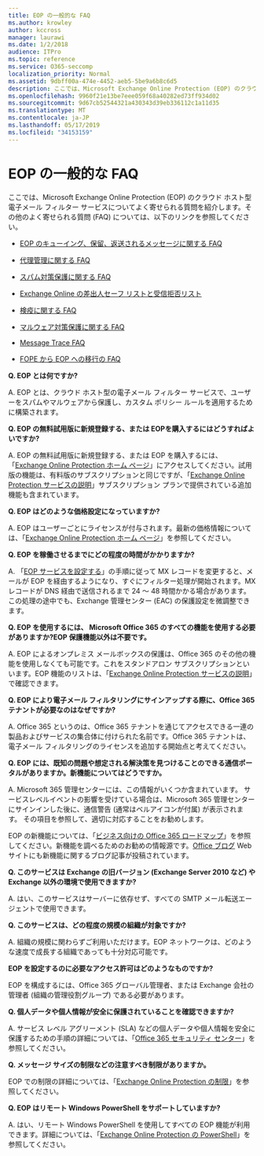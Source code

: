 ```yaml
---
title: EOP の一般的な FAQ
ms.author: krowley
author: kccross
manager: laurawi
ms.date: 1/2/2018
audience: ITPro
ms.topic: reference
ms.service: O365-seccomp
localization_priority: Normal
ms.assetid: 9dbff00a-474e-4452-aeb5-5be9a6b8c6d5
description: ここでは、Microsoft Exchange Online Protection (EOP) のクラウド ホスト型電子メール フィルター サービスについてよく寄せられる質問を紹介します。その他のよく寄せられる質問 (FAQ) については、以下のリンクを参照してください。
ms.openlocfilehash: 9960f21e13be7eee059f68a40282ed73ff934d02
ms.sourcegitcommit: 9d67cb52544321a430343d39eb336112c1a11d35
ms.translationtype: MT
ms.contentlocale: ja-JP
ms.lasthandoff: 05/17/2019
ms.locfileid: "34153159"
---
```

# <a name="eop-general-faq"></a>EOP の一般的な FAQ

ここでは、Microsoft Exchange Online Protection (EOP) のクラウド ホスト型電子メール フィルター サービスについてよく寄せられる質問を紹介します。その他のよく寄せられる質問 (FAQ) については、以下のリンクを参照してください。
  
- [EOP のキューイング、保留、返送されるメッセージに関する FAQ](eop-queued-deferred-and-bounced-messages-faq.md)
    
- [代理管理に関する FAQ](delegated-administration-faq.md)
    
- [スパム対策保護に関する FAQ](../anti-spam-protection-faq.md)
    
- [Exchange Online の差出人セーフ リストと受信拒否リスト](../safe-sender-and-blocked-sender-lists-faq.md)
    
- [検疫に関する FAQ](../quarantine-faq.md)
    
- [マルウェア対策保護に関する FAQ](../anti-malware-protection-faq-eop.md)
    
- [Message Trace FAQ](http://technet.microsoft.com/library/aa49e3f9-a5b1-4410-aac2-ddbbf3f5bfb2.aspx)
    
- [FOPE から EOP への移行の FAQ](http://technet.microsoft.com/library/e0e76b89-b0d3-4c0a-bfc8-137b579e983b.aspx)
    
 **Q. EOP とは何ですか?**
  
A. EOP とは、クラウド ホスト型の電子メール フィルター サービスで、ユーザーをスパムやマルウェアから保護し、カスタム ポリシー ルールを適用するために構築されます。
  
 **Q. EOP の無料試用版に新規登録する、または EOPを購入するにはどうすればよいですか?**
  
A. EOP の無料試用版に新規登録する、または EOP を購入するには、「[Exchange Online Protection ホーム ページ](https://go.microsoft.com/fwlink/p/?LinkId=279912)」にアクセスしてください。試用版の機能は、有料版のサブスクリプションと同じですが、「[Exchange Online Protection サービスの説明](https://go.microsoft.com/fwlink/p/?LinkId=320619)」サブスクリプション プランで提供されている追加機能も含まれています。 
  
 **Q. EOP はどのような価格設定になっていますか?**
  
A. EOP はユーザーごとにライセンスが付与されます。最新の価格情報については、「[Exchange Online Protection ホーム ページ](https://go.microsoft.com/fwlink/p/?LinkId=279912)」を参照してください。
  
 **Q. EOP を稼働させるまでにどの程度の時間がかかりますか?**
  
A. 「[EOP サービスを設定する](set-up-your-eop-service.md)」の手順に従って MX レコードを変更すると、メールが EOP を経由するようになり、すぐにフィルター処理が開始されます。MX レコードが DNS 経由で送信されるまで 24 ～ 48 時間かかる場合があります。この処理の途中でも、Exchange 管理センター (EAC) の保護設定を微調整できます。
  
 **Q. EOP を使用するには、 Microsoft Office 365 のすべての機能を使用する必要がありますか?EOP 保護機能以外は不要です。**
  
A. EOP によるオンプレミス メールボックスの保護は、Office 365 のその他の機能を使用しなくても可能です。これをスタンドアロン サブスクリプションといいます。EOP 機能のリストは、「[Exchange Online Protection サービスの説明](https://go.microsoft.com/fwlink/p/?LinkId=320619)」で確認できます。
  
 **Q. EOP により電子メール フィルタリングにサインアップする際に、Office 365 テナントが必要なのはなぜですか?**
  
A. Office 365 というのは、Office 365 テナントを通じてアクセスできる一連の製品およびサービスの集合体に付けられた名前です。Office 365 テナントは、電子メール フィルタリングのライセンスを追加する開始点と考えてください。
  
 **Q. EOP には、既知の問題や想定される解決策を見つけることのできる通信ポータルがありますか。新機能についてはどうですか。**
  
A. Microsoft 365 管理センターには、この情報がいくつか含まれています。 サービスレベルイベントの影響を受けている場合は、Microsoft 365 管理センターにサインインした後に、通信警告 (通常はベルアイコンが付属) が表示されます。 その項目を参照して、適切に対応することをお勧めします。
  
EOP の新機能については、「[ビジネス向けの Office 365 ロードマップ](https://office.microsoft.com/en-us/products/office-365-roadmap-FX104343353.aspx)」を参照してください。新機能を調べるためのお勧めの情報源です。[Office ブログ](https://go.microsoft.com/fwlink/p/?LinkId=392724) Web サイトにも新機能に関するブログ記事が投稿されています。 
  
 **Q. このサービスは Exchange の旧バージョン (Exchange Server 2010 など) や Exchange 以外の環境で使用できますか?**
  
A. はい、このサービスはサーバーに依存せず、すべての SMTP メール転送エージェントで使用できます。
  
 **Q. このサービスは、どの程度の規模の組織が対象ですか?**
  
A. 組織の規模に関わらずご利用いただけます。EOP ネットワークは、どのような速度で成長する組織であっても十分対応可能です。
  
 **EOP を設定するのに必要なアクセス許可はどのようなものですか?**
  
EOP を構成するには、Office 365 グローバル管理者、または Exchange 会社の管理者 (組織の管理役割グループ) である必要があります。
  
 **Q. 個人データや個人情報が安全に保護されていることを確認できますか?**
  
A. サービス レベル アグリーメント (SLA) などの個人データや個人情報を安全に保護するための手順の詳細については、「[Office 365 セキュリティ センター](https://go.microsoft.com/fwlink/p/?LinkId=285405)」を参照してください。
  
 **Q. メッセージ サイズの制限などの注意すべき制限がありますか。**
  
EOP での制限の詳細については、「[Exchange Online Protection の制限](https://go.microsoft.com/fwlink/p/?LinkId=402617)」を参照してください。 
  
 **Q. EOP はリモート Windows PowerShell をサポートしていますか?**
  
A. はい、リモート Windows PowerShell を使用してすべての EOP 機能が利用できます。詳細については、「[Exchange Online Protection の PowerShell](http://technet.microsoft.com/library/f7918a88-774a-405e-945b-bc2f5ee9f748.aspx)」を参照してください。
  

